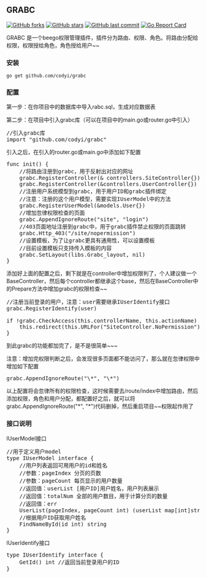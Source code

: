 ## GRABC 
[![GitHub forks](https://img.shields.io/github/forks/codyi/grabc.svg?style=social&label=Forks)](https://github.com/codyi/grabc/network)
[![GitHub stars](https://img.shields.io/github/stars/codyi/grabc.svg?style=social&label=Starss)](https://github.com/codyi/grabc/stargazers)
[![GitHub last commit](https://img.shields.io/github/last-commit/codyi/grabc.svg)](https://github.com/codyi/grabc)
[![Go Report Card](https://goreportcard.com/badge/github.com/codyi/grabc)](https://goreportcard.com/report/github.com/codyi/grabc)  

GRABC 是一个beego权限管理插件，插件分为路由、权限、角色。将路由分配给权限，权限授给角色，角色授给用户~~

### 安装
    go get github.com/codyi/grabc

### 配置    
第一步：在你项目中的数据库中导入rabc.sql，生成对应数据表

第二步：在项目中引入grabc库（可以在项目中的main.go或router.go中引入）

<pre>
//引入grabc库
import "github.com/codyi/grabc"
</pre>

引入之后，在引入的router.go或main.go中添加如下配置
<pre>
func init() {
	//将路由注册到grabc，用于反射出对应的网址
	grabc.RegisterController(& controllers.SiteController{})
	grabc.RegisterController(&controllers.UserController{})
	//注册用户系统模型到grabc，用于用户ID和grabc插件绑定
	//注意：注册的这个用户模型，需要实现IUserModel中的方法
	grabc.RegisterUserModel(&models.User{})
	//增加忽律权限检查的页面
	grabc.AppendIgnoreRoute("site", "login")
	//403页面地址注册到grabc中，用于grabc插件禁止权限的页面跳转
	grabc.Http_403("/site/nopermission")
	//设置模板，为了让grabc更具有通用性，可以设置模板
	//目前设置模板只支持传入模板的内容
	grabc.SetLayout(libs.Grabc_layout, nil)
}
</pre>

添加好上面的配置之后，剩下就是在controller中增加权限判了，个人建议做一个BaseController，然后每个controller都继承这个base，然后在BaseController中的Prepare方法中增加grabc的权限检查~~
<pre>
//注册当前登录的用户，注意：user需要继承IUserIdentify接口
grabc.RegisterIdentify(user)

if !grabc.CheckAccess(this.controllerName, this.actionName) {
	this.redirect(this.URLFor("SiteController.NoPermission"))
}
</pre>

到此grabc的功能都加完了，是不是很简单~~~

注意：增加完权限判断之后，会发现很多页面都不能访问了，那么就在忽律权限中增加如下配置
<pre>
grabc.AppendIgnoreRoute("\*", "\*")
</pre>
以上配置将会忽律所有的权限检查，这时候需要去/route/index中增加路由，然后添加权限，角色和用户分配，都配置好之后，就可以将grabc.AppendIgnoreRoute("\*", "\*")代码删掉，然后重启项目~~权限起作用了

### 接口说明    
IUserModel接口
<pre>
//用于定义用户model
type IUserModel interface {
	//用户列表返回可用用户的id和姓名
	//参数：pageIndex 分页的页数
	//参数：pageCount 每页显示的用户数量
	//返回值：userList [用户ID]用户姓名，用户列表展示
	//返回值：totalNum 全部的用户数目，用于计算分页的数量
	//返回值：err
	UserList(pageIndex, pageCount int) (userList map[int]string, totalNum int, err error)
	//根据用户ID获取用户姓名
	FindNameById(id int) string 
}
</pre>

IUserIdentify接口
<pre>
type IUserIdentify interface {
	GetId() int //返回当前登录用户的ID
}
</pre>
